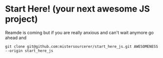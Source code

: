 # Start Here! (your next awesome JS project)

Reamde is coming
but if you are really anxious and can't wait anymore
go ahead and

`git clone git@github.com:mistersourcerer/start_here_js.git AWESOMENESS --origin start_here_js`

